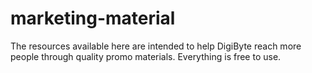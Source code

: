 # marketing-material
The resources available here are intended to help DigiByte reach more people through quality promo materials. Everything is free to use.
